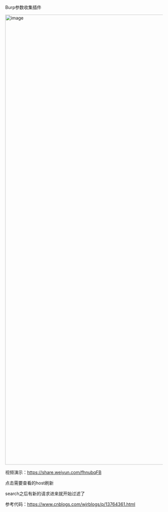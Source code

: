 Burp参数收集插件

<img width="1440" alt="image" src="https://user-images.githubusercontent.com/90015694/189943142-8e0510c8-2c8d-4880-9494-fbf89193b100.png"> 

视频演示：https://share.weiyun.com/fhnubqFB

点击需要查看的host刷新

search之后有新的请求进来就开始过滤了

参考代码：https://www.cnblogs.com/wjrblogs/p/13764361.html
